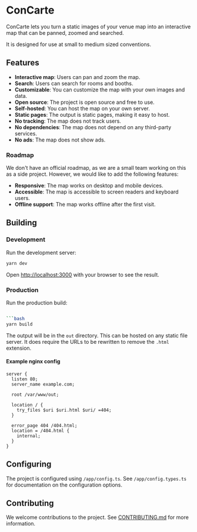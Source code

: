 # ConCarte

ConCarte lets you turn a static images of your venue map into an interactive map
that can be panned, zoomed and searched.

It is designed for use at small to medium sized conventions.

## Features

- **Interactive map**: Users can pan and zoom the map.
- **Search**: Users can search for rooms and booths.
- **Customizable**: You can customize the map with your own images and data.
- **Open source**: The project is open source and free to use.
- **Self-hosted**: You can host the map on your own server.
- **Static pages**: The output is static pages, making it easy to host.
- **No tracking**: The map does not track users.
- **No dependencies**: The map does not depend on any third-party services.
- **No ads**: The map does not show ads.

### Roadmap

We don't have an official roadmap, as we are a small team working on this
as a side project. However, we would like to add the following features:

- **Responsive**: The map works on desktop and mobile devices.
- **Accessible**: The map is accessible to screen readers and keyboard users.
- **Offline support**: The map works offline after the first visit.

## Building

### Development

Run the development server:

```bash
yarn dev
```

Open [http://localhost:3000](http://localhost:3000) with your browser to see the
result.

### Production

Run the production build:

````bash

```bash
yarn build
````

The output will be in the `out` directory. This can be hosted on any static file
server. It does require the URLs to be rewritten to remove the `.html`
extension.

#### Example nginx config

```nginx
server {
  listen 80;
  server_name example.com;

  root /var/www/out;

  location / {
    try_files $uri $uri.html $uri/ =404;
  }

  error_page 404 /404.html;
  location = /404.html {
    internal;
  }
}
```

## Configuring

The project is configured using `/app/config.ts`. See `/app/config.types.ts` for
documentation on the configuration options.

## Contributing

We welcome contributions to the project.
See [CONTRIBUTING.md](./CONTRIBUTING.md) for more information.
